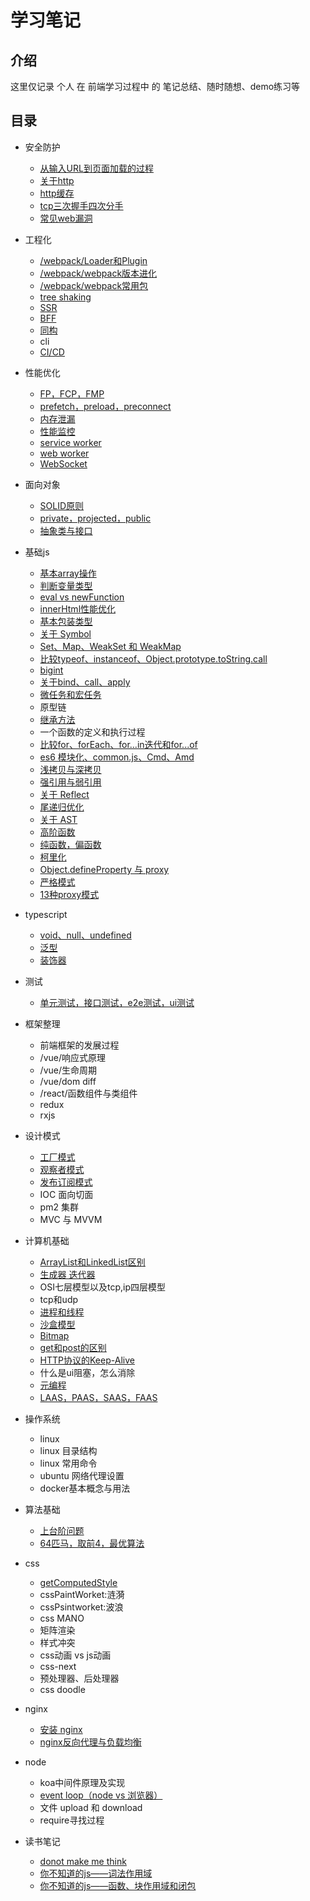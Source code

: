 # 学习笔记

## 介绍

这里仅记录 个人 在 前端学习过程中 的 笔记总结、随时随想、demo练习等

## 目录

- 安全防护
  - [从输入URL到页面加载的过程](/安全防护/从输入URL到页面加载的过程.md)
  - [关于http](/安全防护/关于http.md)
  - [http缓存](/安全防护/http缓存.md)
  - [tcp三次握手四次分手](/安全防护/tcp三次握手四次分手.md)
  - [常见web漏洞](/安全防护/XSS.md)
- 工程化
  - [/webpack/Loader和Plugin](/工程化/webpack/Loader和Plugin.md)
  - [/webpack/webpack版本进化](/工程化/webpack/webpack版本进化.md)
  - [/webpack/webpack常用包](/工程化/webpack/常用包.md)
  - [tree shaking](/工程化/treeshaking.md)
  - [SSR](/工程化/SSR.md)
  - [BFF](/工程化/BFF.md)
  - [同构](/工程化/同构.md)
  - cli
  - [CI/CD](/工程化/CICD.md)
- 性能优化
  - [FP，FCP，FMP](/性能优化/FP.md)
  - [prefetch，preload，preconnect](/性能优化/prefetch.md)
  - [内存泄漏](/性能优化/内存泄漏.md)
  - [性能监控](/性能优化/性能监控.md)
  - [service worker](/性能优化/serviceWorker.md)
  - [web worker](/性能优化/webWorker.md)
  - [WebSocket](/性能优化/WebSocket.md)
- 面向对象
  - [SOLID原则](/面向对象/SOLID.md)
  - [private，projected，public](/面向对象/public.md)
  - [抽象类与接口](/面向对象/抽象类与接口.md)
- 基础js
  - [基本array操作](/基础js/基本array操作.md)
  - [判断变量类型](/基础js/判断变量类型.md)
  - [eval vs newFunction](/基础js/evalVsNewFunction.md)
  - [innerHtml性能优化](/基础js/innerHtml性能优化.md)
  - [基本包装类型](/基础js/包装器.md)
  - [关于 Symbol](/基础js/关于Symbol.md)
  - [Set、Map、WeakSet 和 WeakMap](/基础js/Set、Map、WeakSet和WeakMap.md)
  - [比较typeof、instanceof、Object.prototype.toString.call](/基础js/typeof.md)
  - [bigint](/基础js/bigint.md)
  - [关于bind、call、apply](/基础js/关于bindCallApply.md)
  - [微任务和宏任务](/基础js/微任务和宏任务.md)
  - 原型链
  - [继承方法](/基础js/继承方法.md)
  - 一个函数的定义和执行过程
  - [比较for、forEach、for...in迭代和for...of](/基础js/for.md)
  - [es6 模块化、common.js、Cmd、Amd](/基础js/模块化.md)
  - [浅拷贝与深拷贝](/基础js/浅拷贝与深拷贝.md)
  - [强引用与弱引用](/基础js/强引用与弱引用.md)
  - [关于 Reflect](/基础js/关于Reflect.md)
  - [尾递归优化](/基础js/尾递归优化.md)
  - [关于 AST](/基础js/AST.md)
  - [高阶函数](/基础js/高阶函数.md)
  - [纯函数，偏函数](/基础js/纯函数.md)
  - [柯里化](/基础js/柯里化.md)
  - [Object.defineProperty 与 proxy](/基础js/proxy.md)
  - [严格模式](/基础js/严格模式.md)
  - [13种proxy模式](/基础js/proxy模式.md)
- typescript
  - [void、null、undefined](/typescript/void.md)
  - [泛型](/typescript/泛型.md)
  - [装饰器](/typescript/装饰器.md)
- 测试
  - [单元测试，接口测试，e2e测试，ui测试](/测试/测试.md)
- 框架整理
  - 前端框架的发展过程
  - /vue/响应式原理
  - /vue/生命周期
  - /vue/dom diff
  - /react/函数组件与类组件
  - redux
  - rxjs
- 设计模式
  - [工厂模式](/设计模式/工厂模式.md)
  - [观察者模式](/设计模式/观察者模式.md)
  - [发布订阅模式](/设计模式/发布订阅模式.md)
  - IOC 面向切面
  - pm2 集群
  - MVC 与 MVVM
- 计算机基础
  - [ArrayList和LinkedList区别](/计算机基础/ArrayList和LinkedList区别.md)
  - [生成器 迭代器](/计算机基础/生成器和迭代器.md)
  - OSI七层模型以及tcp,ip四层模型
  - tcp和udp
  - [进程和线程](/计算机基础/进程和线程.md)
  - [沙盒模型](/计算机基础/沙盒模型.md)
  - [Bitmap](/计算机基础/Bitmap.md)
  - [get和post的区别](/计算机基础/get和post的区别.md)
  - [HTTP协议的Keep-Alive](/计算机基础/HTTP协议的Keep-Alive.md)
  - 什么是ui阻塞，怎么消除
  - [元编程](/计算机基础/元编程.md)
  - [LAAS，PAAS，SAAS，FAAS](/计算机基础/SAAS.md)

- 操作系统
  - linux
  - linux 目录结构
  - linux 常用命令
  - ubuntu 网络代理设置
  - docker基本概念与用法
- 算法基础
  - [上台阶问题](/算法基础/上台阶问题.md)
  - [64匹马，取前4，最优算法](/算法基础/64匹马.md)
- css
  - [getComputedStyle](/css/getComputedStyle.md)
  - cssPaintWorket:涟漪
  - cssPsintworket:波浪
  - css MANO
  - 矩阵渲染
  - 样式冲突
  - css动画 vs js动画
  - css-next
  - 预处理器、后处理器
  - css doodle
- nginx
  - [安装 nginx](/nginx/安装nginx.md)
  - [nginx反向代理与负载均衡](/nginx/nginx反向代理与负载均衡.md)
- node
  - koa中间件原理及实现
  - [event loop（node vs 浏览器）](/node/eventloop.md)
  - 文件 upload 和 download
  - require寻找过程
- 读书笔记
  - [donot make me think](/读书笔记/donotmakemethink/20200104.md)
  - [你不知道的js——词法作用域](/读书笔记/你不知道的js/词法作用域.md)
  - [你不知道的js——函数、块作用域和闭包](/读书笔记/你不知道的js/函数、块作用域和闭包.md)
